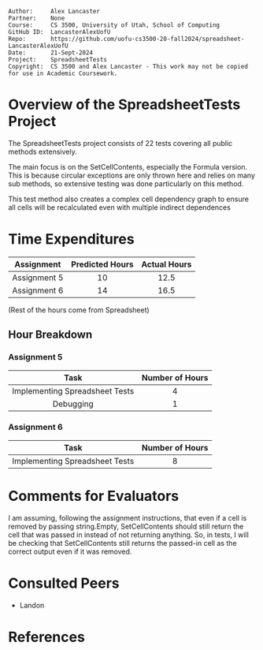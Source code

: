 ```
Author:     Alex Lancaster
Partner:    None
Course:     CS 3500, University of Utah, School of Computing
GitHub ID:  LancasterAlexUofU
Repo:       https://github.com/uofu-cs3500-20-fall2024/spreadsheet-LancasterAlexUofU
Date:       21-Sept-2024
Project:    SpreadsheetTests
Copyright:  CS 3500 and Alex Lancaster - This work may not be copied for use in Academic Coursework.
```

# Overview of the SpreadsheetTests Project
The SpreadsheetTests project consists of 22 tests covering all public methods extensively.

The main focus is on the SetCellContents, especially the Formula version. This is because 
circular exceptions are only thrown here and relies on many sub methods, so extensive testing
was done particularly on this method.

This test method also creates a complex cell dependency graph to ensure all cells will be recalculated
even with multiple indirect dependences

# Time Expenditures

| Assignment | Predicted Hours | Actual Hours|
| :---------:| :-------------: | :---------: |
| Assignment 5 | 10 | 12.5 |
| Assignment 6 | 14 | 16.5 |

(Rest of the hours come from Spreadsheet)

 ## Hour Breakdown

 ### Assignment 5
| Task | Number of Hours |
| :--------:| :--------:
| Implementing Spreadsheet Tests | 4 |
| Debugging | 1 |

### Assignment 6
| Task | Number of Hours |
| :--------:| :--------:
| Implementing Spreadsheet Tests | 8 |

# Comments for Evaluators
I am assuming, following the assignment instructions, that even if a cell is removed
by passing string.Empty, SetCellContents should still return the cell that was passed in
instead of not returning anything. So, in tests, I will be checking that SetCellContents
still returns the passed-in cell as the correct output  even if it was removed.

# Consulted Peers
- Landon

# References
